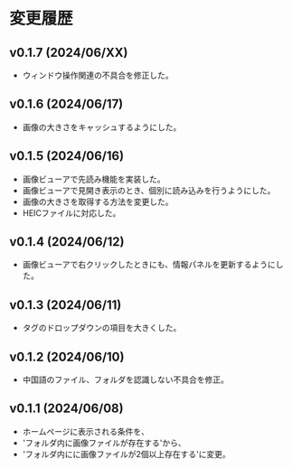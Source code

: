 # 変更履歴

## v0.1.7 (2024/06/XX)
* ウィンドウ操作関連の不具合を修正した。

## v0.1.6 (2024/06/17)
* 画像の大きさをキャッシュするようにした。

## v0.1.5 (2024/06/16)
* 画像ビューアで先読み機能を実装した。
* 画像ビューアで見開き表示のとき、個別に読み込みを行うようにした。
* 画像の大きさを取得する方法を変更した。
* HEICファイルに対応した。

## v0.1.4 (2024/06/12)
* 画像ビューアで右クリックしたときにも、情報パネルを更新するようにした。

## v0.1.3 (2024/06/11)
* タグのドロップダウンの項目を大きくした。

## v0.1.2 (2024/06/10)
* 中国語のファイル、フォルダを認識しない不具合を修正。

## v0.1.1 (2024/06/08)
* ホームページに表示される条件を、
* 'フォルダ内に画像ファイルが存在する'から、
* 'フォルダ内にに画像ファイルが2個以上存在する'に変更。